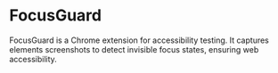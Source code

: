 # FocusGuard
FocusGuard is a Chrome extension for accessibility testing. It captures elements screenshots to detect invisible focus states, ensuring web accessibility.
